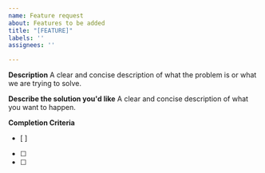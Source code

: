 ```yaml
---
name: Feature request
about: Features to be added
title: "[FEATURE]"
labels: ''
assignees: ''

---
```


**Description**
A clear and concise description of what the problem is or what we are trying to solve.

**Describe the solution you'd like**
A clear and concise description of what you want to happen.

**Completion Criteria**
- [ ] 
- [ ] 
- [ ]
